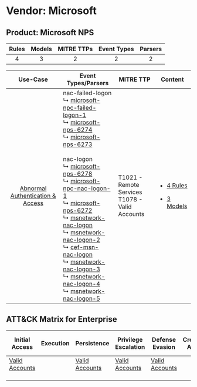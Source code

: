 Vendor: Microsoft
=================
Product: Microsoft NPS
----------------------
| Rules | Models | MITRE TTPs | Event Types | Parsers |
|:-----:|:------:|:----------:|:-----------:|:-------:|
|   4   |   3    |     2      |      2      |    2    |

|                                           Use-Case                                           | Event Types/Parsers                                                                                                                                                                                                                                                                                                                                                                                                                                                                                                                                                                                                                                                                                                                                                                                                                                                                                                                                                                               | MITRE TTP                                             | Content                                                                                                                             |
|:--------------------------------------------------------------------------------------------:| ------------------------------------------------------------------------------------------------------------------------------------------------------------------------------------------------------------------------------------------------------------------------------------------------------------------------------------------------------------------------------------------------------------------------------------------------------------------------------------------------------------------------------------------------------------------------------------------------------------------------------------------------------------------------------------------------------------------------------------------------------------------------------------------------------------------------------------------------------------------------------------------------------------------------------------------------------------------------------------------------- | ----------------------------------------------------- | ----------------------------------------------------------------------------------------------------------------------------------- |
| [Abnormal Authentication & Access](../../../UseCases/uc_abnormal_authentication_&_access.md) |  nac-failed-logon<br> ↳ [microsoft-npc-failed-logon-1](Parsers/parserContent_microsoft-npc-failed-logon-1.md)<br> ↳ [microsoft-nps-6274](Parsers/parserContent_microsoft-nps-6274.md)<br> ↳ [microsoft-nps-6273](Parsers/parserContent_microsoft-nps-6273.md)<br><br> nac-logon<br> ↳ [microsoft-nps-6278](Parsers/parserContent_microsoft-nps-6278.md)<br> ↳ [microsoft-npc-nac-logon-1](Parsers/parserContent_microsoft-npc-nac-logon-1.md)<br> ↳ [microsoft-nps-6272](Parsers/parserContent_microsoft-nps-6272.md)<br> ↳ [msnetwork-nac-logon](Parsers/parserContent_msnetwork-nac-logon.md)<br> ↳ [msnetwork-nac-logon-2](Parsers/parserContent_msnetwork-nac-logon-2.md)<br> ↳ [cef-msn-nac-logon](Parsers/parserContent_cef-msn-nac-logon.md)<br> ↳ [msnetwork-nac-logon-3](Parsers/parserContent_msnetwork-nac-logon-3.md)<br> ↳ [msnetwork-nac-logon-4](Parsers/parserContent_msnetwork-nac-logon-4.md)<br> ↳ [msnetwork-nac-logon-5](Parsers/parserContent_msnetwork-nac-logon-5.md)<br> | T1021 - Remote Services<br>T1078 - Valid Accounts<br> | [<ul><li>4 Rules</li></ul><ul><li>3 Models</li></ul>](Rules_Models/r_m_microsoft_microsoft_nps_Abnormal_Authentication_&_Access.md) |

ATT&CK Matrix for Enterprise
----------------------------
| Initial Access                                                      | Execution | Persistence                                                         | Privilege Escalation                                                | Defense Evasion                                                     | Credential Access | Discovery | Lateral Movement                                                     | Collection | Command and Control | Exfiltration | Impact |
| ------------------------------------------------------------------- | --------- | ------------------------------------------------------------------- | ------------------------------------------------------------------- | ------------------------------------------------------------------- | ----------------- | --------- | -------------------------------------------------------------------- | ---------- | ------------------- | ------------ | ------ |
| [Valid Accounts](https://attack.mitre.org/techniques/T1078)<br><br> |           | [Valid Accounts](https://attack.mitre.org/techniques/T1078)<br><br> | [Valid Accounts](https://attack.mitre.org/techniques/T1078)<br><br> | [Valid Accounts](https://attack.mitre.org/techniques/T1078)<br><br> |                   |           | [Remote Services](https://attack.mitre.org/techniques/T1021)<br><br> |            |                     |              |        |